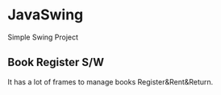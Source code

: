 # JavaSwing
Simple Swing Project
## Book Register S/W
It has a lot of frames to manage books Register&Rent&Return.
